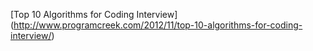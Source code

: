 [Top 10 Algorithms for Coding Interview]
(http://www.programcreek.com/2012/11/top-10-algorithms-for-coding-interview/)
